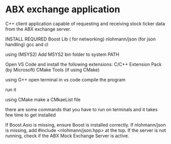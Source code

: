 # ABX exchange application
 C++ client application capable of requesting and receiving stock ticker data from the ABX exchange server.

INSTALL REQUIRED 
Boost Lib ( for networking)
nlohmann/json (for json handling)
gcc and cl 

using (MSYS2)
Add MSYS2 bin folder to system PATH

Open VS Code and install the following extensions:
 C/C++ Extension Pack (by Microsoft)
 CMake Tools (if using CMake)

 using G++
 open terminal in vs code 
 compile the program

 run it 

 using CMake 
 make a CMkaeList file

 there are some commands that you have to run on terminals and it takes few time to get installed 

 If Boost.Asio is missing, ensure Boost is installed correctly.
 If nlohmann/json is missing, add #include <nlohmann/json.hpp> at the top.
 If the server is not running, check if the ABX Mock Exchange Server is active.
